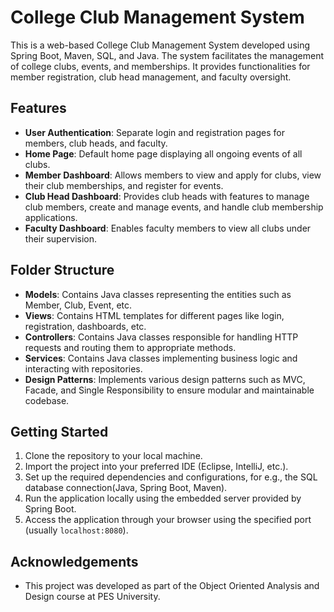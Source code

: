 # College Club Management System

This is a web-based College Club Management System developed using Spring Boot, Maven, SQL, and Java. The system facilitates the management of college clubs, events, and memberships. It provides functionalities for member registration, club head management, and faculty oversight.

## Features

- **User Authentication**: Separate login and registration pages for members, club heads, and faculty.
- **Home Page**: Default home page displaying all ongoing events of all clubs.
- **Member Dashboard**: Allows members to view and apply for clubs, view their club memberships, and register for events.
- **Club Head Dashboard**: Provides club heads with features to manage club members, create and manage events, and handle club membership applications.
- **Faculty Dashboard**: Enables faculty members to view all clubs under their supervision.

## Folder Structure

- **Models**: Contains Java classes representing the entities such as Member, Club, Event, etc.
- **Views**: Contains HTML templates for different pages like login, registration, dashboards, etc.
- **Controllers**: Contains Java classes responsible for handling HTTP requests and routing them to appropriate methods.
- **Services**: Contains Java classes implementing business logic and interacting with repositories.
- **Design Patterns**: Implements various design patterns such as MVC, Facade, and Single Responsibility to ensure modular and maintainable codebase.

## Getting Started

1. Clone the repository to your local machine.
2. Import the project into your preferred IDE (Eclipse, IntelliJ, etc.).
3. Set up the required dependencies and configurations, for e.g., the SQL database connection(Java, Spring Boot, Maven).
4. Run the application locally using the embedded server provided by Spring Boot.
5. Access the application through your browser using the specified port (usually `localhost:8080`).

## Acknowledgements

- This project was developed as part of the Object Oriented Analysis and Design course at PES University.
